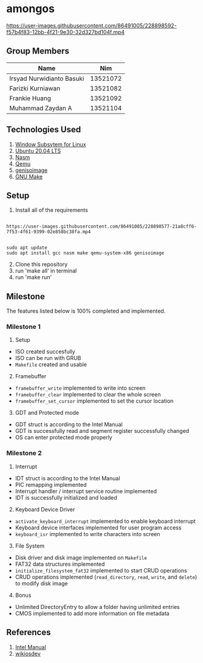 # amongos

https://user-images.githubusercontent.com/86491005/228898592-f57b4f83-12bb-4f21-9e30-32d327bd104f.mp4

## Group Members

| Name                           |   Nim    |
| ------------------------------ | :------: |
| Irsyad Nurwidianto Basuki      | 13521072 |
| Farizki Kurniawan              | 13521082 |
| Frankie Huang                  | 13521092 |
| Muhammad Zaydan A              | 13521104 |

## Technologies Used
1. [Window Subsytem for Linux](https://docs.microsoft.com/en-us/windows/wsl/install)
2. [Ubuntu 20.04 LTS](https://releases.ubuntu.com/20.04/)
3. [Nasm](https://www.nasm.us/)
4. [Qemu](https://www.qemu.org/docs/master/system/target-i386.html)
5. [genisoimage](https://linux.die.net/man/1/genisoimage)
6. [GNU Make](https://www.gnu.org/software/make/)

## Setup
1. Install all of the requirements

```

https://user-images.githubusercontent.com/86491005/228898577-21a8cff6-7f53-4f61-9399-02e858bc38fa.mp4


sudo apt update
sudo apt install gcc nasm make qemu-system-x86 genisoimage
```

2. Clone this repository
3. run 'make all' in terminal
4. run 'make run'

## Milestone
The features listed below is 100% completed and implemented.

### Milestone 1
1. Setup
- ISO created succesfully
- ISO can be run with GRUB
- `Makefile` created and usable

2. Framebuffer
- `framebuffer_write` implemented to write into screen
- `framebuffer_clear` implemented to clear the whole screen
- `framebuffer_set_cursor` implemented to set the cursor location 

3. GDT and Protected mode
- GDT struct is according to the Intel Manual
- GDT is successfully read and segment register successfully changed
- OS can enter protected mode properly

### Milestone 2
1. Interrupt
- IDT struct is according to the Intel Manual
- PIC remapping implemented
- Interrupt handler / interrupt service routine implemented
- IDT is successfully initialized and loaded

2. Keyboard Device Driver
- `activate_keyboard_interrupt` implemented to enable keyboard interrupt
- Keyboard device interfaces implemented for user program access
- `keyboard_isr` implemented to write characters into screen

3. File System
- Disk driver and disk image implemented on `Makefile`
- FAT32 data structures implemented
- `initialize_filesystem_fat32` implemented to start CRUD operations
- CRUD operations implemented (`read_directory`, `read`, `write`, and `delete`) to modify disk image

4. Bonus
- Unlimited DirectoryEntry to allow a folder having unlimited entries
- CMOS implemented to add more information on file metadata

## References
1. [Intel Manual](https://www.intel.com/content/www/us/en/architecture-and-technology/64-ia-32-architectures-software-developer-vol-3a-part-1-manual.html.html)
2. [wikiosdev](https://wiki.osdev.org/)
